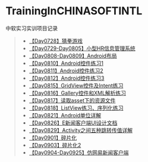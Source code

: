 # TrainingInCHINASOFTINTL
中软实习实训项目记录  

>* [【Day0728】猜拳游戏](https://github.com/XINCGer/TrainingInCHINASOFTINTL/tree/master/GuessGame)  
>* [【Day0729-Day0805】小型HR信息管理系统](https://github.com/XINCGer/TrainingInCHINASOFTINTL/tree/master/HRManageSystem)
>* [【Day0808-Day0809】Android布局](https://github.com/XINCGer/TrainingInCHINASOFTINTL/tree/master/LayoutTest)  
>* [【Day0810】Android控件练习1](https://github.com/XINCGer/TrainingInCHINASOFTINTL/tree/master/Demo08_10)  
>* [【Day0811】Android控件练习2](https://github.com/XINCGer/TrainingInCHINASOFTINTL/tree/master/Demo_08_11)  
>* [【Day0812】Android控件练习3](https://github.com/XINCGer/TrainingInCHINASOFTINTL/tree/master/Demo_08_12)
>* [【Day0815】GridView控件及Intent练习](https://github.com/XINCGer/TrainingInCHINASOFTINTL/tree/master/Demo_08_15)  
>* [【Day0816】Gallery控件和XML解析练习](https://github.com/XINCGer/TrainingInCHINASOFTINTL/tree/master/Demo_08_16)  
>* [【Day0817】读取asset下的资源文件](https://github.com/XINCGer/TrainingInCHINASOFTINTL/tree/master/Demo_08_17)  
>* [【Day0818】ListView练习、序列化练习](https://github.com/XINCGer/TrainingInCHINASOFTINTL/tree/master/Demo_08_18)  
>* [【Day0821】Android单位详解](https://github.com/XINCGer/TrainingInCHINASOFTINTL/tree/master/unit)  
>* [【Day0826】E新闻客户端UI设计文档](https://github.com/XINCGer/TrainingInCHINASOFTINTL/blob/master/E%E6%96%B0%E9%97%BB%E5%AE%A2%E6%88%B7%E7%AB%AF%E6%96%87%E6%A1%A3.docx)   
>* [【Day0829】Activity之间五种跳转传值详解](https://github.com/XINCGer/TrainingInCHINASOFTINTL/tree/master/Activity%E4%B9%8B%E9%97%B4%E4%BA%94%E7%A7%8D%E8%B7%B3%E8%BD%AC%E4%BC%A0%E5%80%BC%E8%AF%A6%E8%A7%A3)  
>* [【Day0901】碎片化](https://github.com/XINCGer/TrainingInCHINASOFTINTL/tree/master/%E9%AD%94%E5%85%BD%E7%A2%8E%E7%89%87%E6%A1%88%E4%BE%8B/app)  
>* [【Day0903】碎片化2](https://github.com/XINCGer/TrainingInCHINASOFTINTL/tree/master/%E7%A2%8E%E7%89%87%E8%AF%BE%E4%B8%8A%E6%A1%88%E4%BE%8B%EF%BC%88%E4%B8%A4%E4%B8%AA%EF%BC%89/MoshouApplication)  
>* [【Day0904-Day0925】仿网易新闻客户端]()
